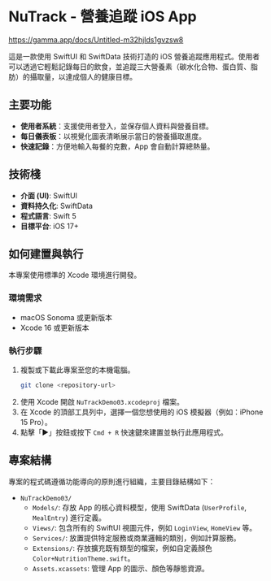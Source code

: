 # NuTrack - 營養追蹤 iOS App
[https://gamma.app/docs/Untitled-m32hjlds1gvzsw8
](url)

這是一款使用 SwiftUI 和 SwiftData 技術打造的 iOS 營養追蹤應用程式。使用者可以透過它輕鬆記錄每日的飲食，並追蹤三大營養素（碳水化合物、蛋白質、脂肪）的攝取量，以達成個人的健康目標。

## 主要功能

- **使用者系統**：支援使用者登入，並保存個人資料與營養目標。
- **每日儀表板**：以視覺化圖表清晰展示當日的營養攝取進度。
- **快速記錄**：方便地輸入每餐的克數，App 會自動計算總熱量。

## 技術棧

- **介面 (UI)**: SwiftUI
- **資料持久化**: SwiftData
- **程式語言**: Swift 5
- **目標平台**: iOS 17+

## 如何建置與執行

本專案使用標準的 Xcode 環境進行開發。

### 環境需求

- macOS Sonoma 或更新版本
- Xcode 16 或更新版本

### 執行步驟

1.  複製或下載此專案至您的本機電腦。
    ```bash
    git clone <repository-url>
    ```
2.  使用 Xcode 開啟 `NuTrackDemo03.xcodeproj` 檔案。
3.  在 Xcode 的頂部工具列中，選擇一個您想使用的 iOS 模擬器（例如：iPhone 15 Pro）。
4.  點擊「▶︎」按鈕或按下 `Cmd + R` 快速鍵來建置並執行此應用程式。

## 專案結構

專案的程式碼遵循功能導向的原則進行組織，主要目錄結構如下：

- `NuTrackDemo03/`
  - `Models/`: 存放 App 的核心資料模型，使用 SwiftData (`UserProfile`, `MealEntry`) 進行定義。
  - `Views/`: 包含所有的 SwiftUI 視圖元件，例如 `LoginView`, `HomeView` 等。
  - `Services/`: 放置提供特定服務或商業邏輯的類別，例如計算服務。
  - `Extensions/`: 存放擴充既有類型的檔案，例如自定義顏色 `Color+NutritionTheme.swift`。
  - `Assets.xcassets`: 管理 App 的圖示、顏色等靜態資源。

